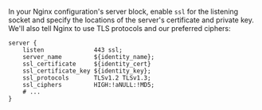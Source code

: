 In your Nginx configuration's server block, enable `ssl` for the listening socket and specify the locations of the server's certificate and private key. We'll also tell Nginx to use TLS protocols and our preferred ciphers:


```nginx
server {
    listen              443 ssl;
    server_name         ${identity_name};
    ssl_certificate     ${identity_cert}
    ssl_certificate_key ${identity_key};
    ssl_protocols       TLSv1.2 TLSv1.3;
    ssl_ciphers         HIGH:!aNULL:!MD5;
    # ...
}
```
